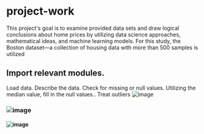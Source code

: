 # project-work
This project's goal is to examine provided data sets and draw logical conclusions about home prices by utilizing data science approaches, mathematical ideas, and machine learning models. For this study, the Boston dataset—a collection of housing data with more than 500 samples is utilized


## Import relevant modules.
Load data.
Describe the data.
Check for missing or null values.
Utilizing the median value, fill in the null values..
Treat outliers
![image](https://github.com/aldamilola/project-work/assets/157021549/982efed0-8f5c-4466-b178-5029d56b9af6)

### ![image](https://github.com/aldamilola/project-work/assets/157021549/521283c4-420d-4f0c-bd26-49c0c2effd4b)


#### ![image](https://github.com/aldamilola/project-work/assets/157021549/fdc0d8b6-63a0-4e62-8493-18adcac00198)


  
